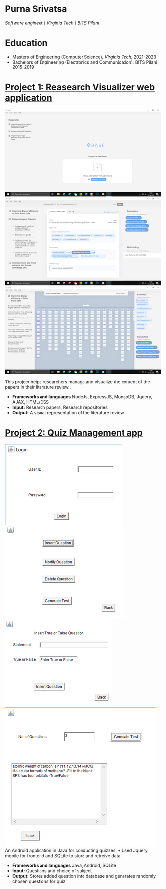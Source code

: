 # Purna Srivatsa
*Software engineer | Virginia Tech | BITS Pilani*

# Education
* Masters of Engineering (Computer Science), *Virginia Tech*, 2021-2023
* Bachelors of Engineering (Electronics and Communication), BITS Pilani, 2015-2019

# [Project 1: Reasearch Visualizer web application](https://purnasrivatsa96.github.io/Portfolio-PurnaSrivatsa/)
![alt text](Picture1.png)
![alt text](Picture2.png)
![alt text](Picture3.png)


This project helps researchers manage and visualize the content of the papers in their literature review..
* **Frameworks and languages** NodeJs, ExpressJS, MongoDB, Jquery, AJAX, HTML/CSS
* **Input:** Research papers, Research repositories
* **Output:** A visual representation of the literature review

# [Project 2: Quiz Management app](https://github.com/purnasrivatsa96/Quiz-management-system-Java-)
![alt text](login.PNG)
![alt text](subject_home.PNG)
![alt text](insert_chem_true_false.PNG)
![alt text](generate_test_chem.PNG)
An Android application in Java for conducting quizzes.
• Used Jquery mobile for frontend and SQLite to store and retreive data.
* **Frameworks and languages** Java, Android, SQLite
* **Input:** Questions and choice of subject
* **Output:** Stores added question into database and generates randomly chosen questions for quiz
